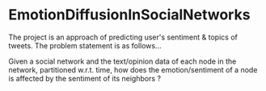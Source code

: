 # EmotionDiffusionInSocialNetworks
The project is an approach of predicting user's sentiment & topics of tweets.
The problem statement is as follows...

Given a social network and the text/opinion data of each node in the network, partitioned w.r.t. time,
how does the emotion/sentiment of a node is affected by the sentiment of its neighbors ?
